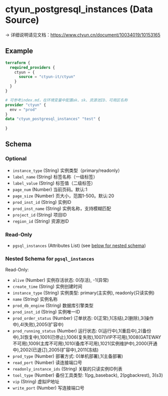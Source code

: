 # ctyun_postgresql_instances (Data Source)
-> 详细说明请见文档：https://www.ctyun.cn/document/10034019/10153165



## Example

```terraform
terraform {
  required_providers {
    ctyun = {
      source = "ctyun-it/ctyun"
    }
  }
}

# 可参考index.md，在环境变量中配置ak、sk、资源池ID、可用区名称
provider "ctyun" {
  env = "prod"
}
data "ctyun_postgresql_instances" "test" {
  
}
```

<!-- schema generated by tfplugindocs -->
## Schema

### Optional

- `instance_type` (String) 实例类型（primary/readonly）
- `label_name` (String) 标签名称（一级标签）
- `label_value` (String) 标签值（二级标签）
- `page_num` (Number) 当前页码。默认:1
- `page_size` (Number) 页大小，范围1-500。默认:20
- `prod_inst_id` (String) 实例ID
- `prod_inst_name` (String) 实例名称，支持模糊匹配
- `project_id` (String) 项目ID
- `region_id` (String) 资源池ID

### Read-Only

- `pgsql_instances` (Attributes List) (see [below for nested schema](#nestedatt--pgsql_instances))

<a id="nestedatt--pgsql_instances"></a>
### Nested Schema for `pgsql_instances`

Read-Only:

- `alive` (Number) 实例存活状态: 0(存活), -1(异常)
- `create_time` (String) 实例创建时间
- `instance_type` (String) 实例类型: primary(主实例), readonly(只读实例)
- `name` (String) 实例名称
- `prod_db_engine` (String) 数据库引擎类型
- `prod_inst_id` (String) 实例唯一ID
- `prod_order_status` (Number) 订单状态: 0(正常),1(冻结),2(删除),3(操作中),4(失败),2005(扩容中)
- `prod_running_status` (Number) 运行状态: 0(运行中),1(重启中),2(备份中),3(恢复中),1001(已停止),1006(复失败),1007(VIP不可用),1008(GATEWAY不可用),1009(主库不可用),1010(备库不可用),1021(实例维护中),2000(开通中),2002(已退订),2005(扩容中),2011(冻结)
- `prod_type` (Number) 部署方式: 0(单机部署),1(主备部署)
- `read_port` (Number) 读连接端口号
- `readonly_instance_ids` (String) 关联的只读实例ID列表
- `tool_type` (Number) 备份工具类型: 1(pg_baseback), 2(pgbackrest), 3(s3)
- `vip` (String) 虚拟IP地址
- `write_port` (Number) 写连接端口号
